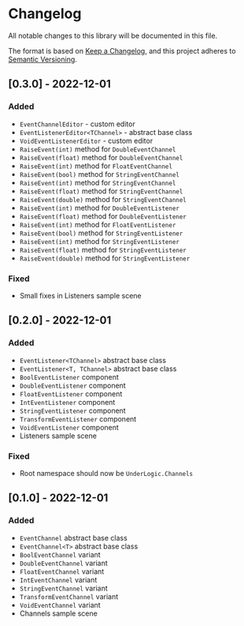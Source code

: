 # Changelog
All notable changes to this library will be documented in this file.

The format is based on [Keep a Changelog](https://keepachangelog.com/en/1.0.0/),
and this project adheres to [Semantic Versioning](https://semver.org/spec/v2.0.0.html).

## [0.3.0] - 2022-12-01

### Added

- `EventChannelEditor` - custom editor
- `EventListenerEditor<TChannel>` - abstract base class
- `VoidEventListenerEditor` - custom editor
- `RaiseEvent(int)` method for `DoubleEventChannel`
- `RaiseEvent(float)` method for `DoubleEventChannel`
- `RaiseEvent(int)` method for `FloatEventChannel`
- `RaiseEvent(bool)` method for `StringEventChannel`
- `RaiseEvent(int)` method for `StringEventChannel`
- `RaiseEvent(float)` method for `StringEventChannel`
- `RaiseEvent(double)` method for `StringEventChannel`
- `RaiseEvent(int)` method for `DoubleEventListener`
- `RaiseEvent(float)` method for `DoubleEventListener`
- `RaiseEvent(int)` method for `FloatEventListener`
- `RaiseEvent(bool)` method for `StringEventListener`
- `RaiseEvent(int)` method for `StringEventListener`
- `RaiseEvent(float)` method for `StringEventListener`
- `RaiseEvent(double)` method for `StringEventListener`

### Fixed

- Small fixes in Listeners sample scene

## [0.2.0] - 2022-12-01

### Added

- `EventListener<TChannel>` abstract base class
- `EventListener<T, TChannel>` abstract base class
- `BoolEventListener` component
- `DoubleEventListener` component
- `FloatEventListener` component
- `IntEventListener` component
- `StringEventListener` component
- `TransformEventListener` component
- `VoidEventListener` component
- Listeners sample scene

### Fixed

- Root namespace should now be `UnderLogic.Channels`

## [0.1.0] - 2022-12-01

### Added

- `EventChannel` abstract base class
- `EventChannel<T>` abstract base class
- `BoolEventChannel` variant
- `DoubleEventChannel` variant
- `FloatEventChannel` variant
- `IntEventChannel` variant
- `StringEventChannel` variant
- `TransformEventChannel` variant
- `VoidEventChannel` variant
- Channels sample scene
